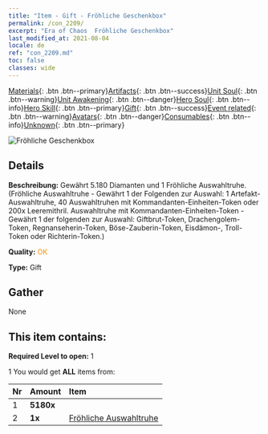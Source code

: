 ```yaml
---
title: "Item - Gift - Fröhliche Geschenkbox"
permalink: /con_2209/
excerpt: "Era of Chaos  Fröhliche Geschenkbox"
last_modified_at: 2021-08-04
locale: de
ref: "con_2209.md"
toc: false
classes: wide
---
```

 [Materials](/ItemsDE/){: .btn .btn--primary}[Artifacts](/ItemsDE/Artifacts/){: .btn .btn--success}[Unit Soul](/ItemsDE/UnitSoul/){: .btn .btn--warning}[Unit Awakening](/ItemsDE/UnitAwakening/){: .btn .btn--danger}[Hero Soul](/ItemsDE/HeroSoul/){: .btn .btn--info}[Hero Skill](/ItemsDE/HeroSkill/){: .btn .btn--primary}[Gift](/ItemsDE/Gift/){: .btn .btn--success}[Event related](/ItemsDE/Events/){: .btn .btn--warning}[Avatars](/ItemsDE/Avatars/){: .btn .btn--danger}[Consumables](/ItemsDE/Consumables/){: .btn .btn--info}[Unknown](/ItemsDE/Unknown/){: .btn .btn--primary}

 ![Fröhliche Geschenkbox](/images/t/i_907190.png)

## Details
 **Beschreibung:** Gewährt 5.180 Diamanten und 1 Fröhliche Auswahltruhe. (Fröhliche Auswahltruhe - Gewährt 1 der Folgenden zur Auswahl: 1 Artefakt-Auswahltruhe, 40 Auswahltruhen mit Kommandanten-Einheiten-Token oder 200x Leeremithril. Auswahltruhe mit Kommandanten-Einheiten-Token - Gewährt 1 der folgenden zur Auswahl: Giftbrut-Token, Drachengolem-Token, Regnanseherin-Token, Böse-Zauberin-Token, Eisdämon-, Troll-Token oder Richterin-Token.)

 **Quality:** <span style="color: #FF8C00">OK</span>

 **Type:** Gift

## Gather

  None

## This item contains:

 **Required Level to open:** 1

 1 You would get **ALL** items  from:

  | Nr | Amount |     Item    |
  |:---|:-------|:------------|
  | 1 |  **5180x** | <i class="fas fa-gem"/> |  | 
  | 2 |  **1x** | [Fröhliche Auswahltruhe](/de/Items/con_2205/) |  | 
